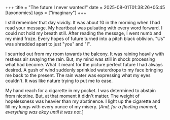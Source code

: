 +++
title = "The future I never wanted!"
date = 2025-08-01T01:38:26+05:45
[taxonomies]
tags = ["imaginary"]
+++


I still remember that day vividly. It was about 10 in the morning when I had read your message. My heartbeat was pulsating with every word forward. I could not hold my breath still. After reading the message, I went numb and my mind froze. Every hopes of future turned into a pitch black oblivion.  "Us" was shredded apart to just "you" and "I". 

I scurried out from my room towards the balcony. It was raining heavily with restless air swaying the rain. But, my mind was still in shock processing what had become. What it meant for the picture perfect future I had always desired. A gush of wind suddenly sprinkled waterdrops to my face bringing me back to the present. The rain water was expressing what my eyes couldn't. It was like nature trying to put me to ease. 

My hand reach for a cigarette in my pocket. I was determined to abstain from nicotine. But, at that moment it didn't matter. The weight of hopelessness was heavier than my abstinence. I light up the cigarette and fill my lungs with every ounce of my misery. [_And, for a fleeting moment, everything was okay until it was not._] 